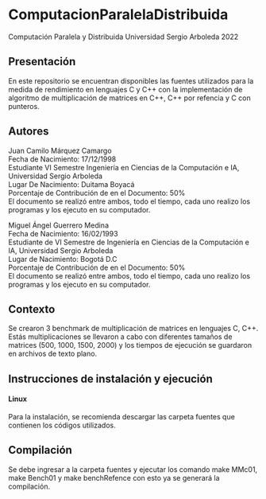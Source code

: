 # ComputacionParalelaDistribuida
Computación Paralela y Distribuida Universidad Sergio Arboleda 2022

## Presentación
En este repositorio se encuentran disponibles las fuentes utilizados para la medida de rendimiento en lenguajes C y C++ con la implementación de algoritmo de multiplicación de matrices en C++, C++ por refencia y C con punteros.

## Autores

Juan Camilo Márquez Camargo <br>
Fecha de Nacimiento: 17/12/1998 <br>
Estudiante VI Semestre Ingeniería en Ciencias de la Computación e IA, Universidad Sergio Arboleda <br>
Lugar De Nacimiento: Duitama Boyacá <br>
Porcentaje de Contribución de en el Documento: 50% <br>
El documento se realizó entre ambos, todo el tiempo, cada uno realizo los programas y los ejecuto en su computador. <br>

Miguel Ángel Guerrero Medina <br>
Fecha de Nacimiento: 16/02/1993 <br>
Estudiante de VI Semestre de Ingeniería en Ciencias de la Computación e IA, Universidad Sergio Arboleda <br>
Lugar de Nacimiento: Bogotá D.C <br>
Porcentaje de Contribución de en el Documento: 50% <br>
El documento se realizó entre ambos, todo el tiempo, cada uno realizo los programas y los ejecuto en su computador. <br>

## Contexto
Se crearon 3 benchmark de multiplicación de matrices en lenguajes C, C++. Estás multiplicaciones se llevaron a cabo con diferentes tamaños de matrices (500, 1000, 1500, 2000) y los tiempos de ejecución se guardaron en archivos de texto plano.

## Instrucciones de instalación y ejecución
#### Linux
Para la instalación, se recomienda descargar las carpeta fuentes que contienen los códigos utilizados. <br>

## Compilación
Se debe ingresar a la carpeta fuentes y ejecutar los comando make MMc01, make Bench01 y make benchRefence con esto ya se generará la compilación.




